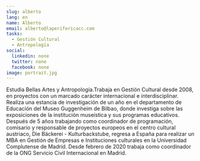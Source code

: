 ```yaml
---
slug: alberto
lang: en
name: Alberto
email: alberto@laperifericacc.com
tasks:
  - Gestión Cultural
  - Antropología
social:
  linkedin: none
  twitter: none
  facebook: none
image: portrait.jpg
---
```


Estudia Bellas Artes y Antropología.Trabaja en Gestión Cultural desde 2008, en proyectos con un marcado carácter internacional e interdisciplinar. Realiza una estancia de investigación de un año en el departamento de Educación del Museo Guggenheim de Bilbao, donde investiga sobre las exposiciones de la institución museística y sus programas educativos. Después de 5 años trabajando como coordinador de programación, comisario y responsable de proyectos europeos en el centro cultural austriaco, Die Bäckerei - Kulturbackstube, regresa a España para realizar un MBA en Gestión de Empresas e Instituciones culturales en la Universidad Complutense de Madrid. Desde febrero de 2020 trabaja como coordinador de la ONG Servicio Civil Internacional en Madrid.
